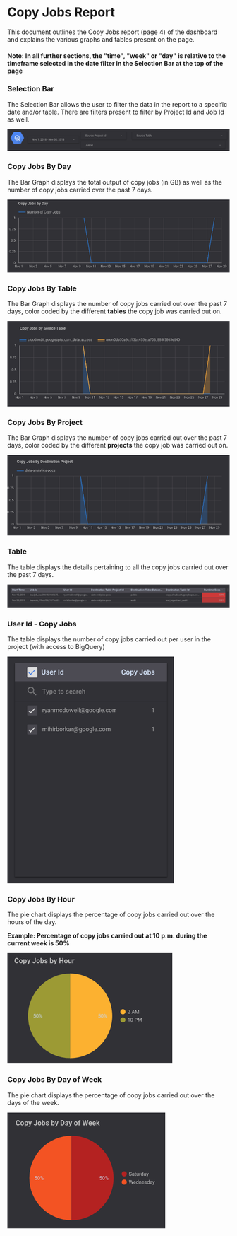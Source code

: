 # Copy Jobs Report

This document outlines the Copy Jobs report (page 4) of the dashboard and explains the various graphs and tables present on the page.

#### Note: In all further sections, the "time", "week" or "day" is relative to the timeframe selected in the date filter in the Selection Bar at the top of the page

### Selection Bar
The Selection Bar allows the user to filter the data in the report to a specific date and/or table. There are filters present to filter by Project Id and Job Id as well.

![Selection Bar](../images/copy_jobs/Image1.png)

### Copy Jobs By Day
The Bar Graph displays the total output of copy jobs (in GB) as well as the number of copy jobs carried over the past 7 days.

![Copy Jobs By Day](../images/copy_jobs/Image2.png)

### Copy Jobs By Table
The Bar Graph displays the number of copy jobs carried out over the past 7 days, color coded by the different **tables** the copy job was carried out on.

![Copy Jobs By Table](../images/copy_jobs/Image3.png)

### Copy Jobs By Project
The Bar Graph displays the number of copy jobs carried out over the past 7 days, color coded by the different **projects** the copy job was carried out on.

![Copy Jobs By Project](../images/copy_jobs/Image4.png)

### Table
The table displays the details pertaining to all the copy jobs carried out over the past 7 days.

![Table](../images/copy_jobs/Image5.png)

### User Id - Copy Jobs
The table displays the number of copy jobs carried out per user in the project (with access to BigQuery)

![User Id - Copy Jobs](../images/copy_jobs/Image6.png)

### Copy Jobs By Hour
The pie chart displays the percentage of copy jobs carried out over the hours of the day.

**Example: Percentage of copy jobs carried out at 10 p.m. during the current week is 50%**

![Copy Jobs By Hour](../images/copy_jobs/Image7.png)

### Copy Jobs By Day of Week
The pie chart displays the percentage of copy jobs carried out over the days of the week.

![Copy Jobs By Day of Week](../images/copy_jobs/Image8.png)



